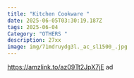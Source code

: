 ```yaml
---
title: "Kitchen Cookware "
date: 2025-06-05T03:30:19.187Z
tags: 2025-06-04
Category: "OTHERS "
description: 27xx
image: img/71mdruydg3l._ac_sl1500_.jpg
---
```

https://amzlink.to/az09Tt2JpX7jE ad